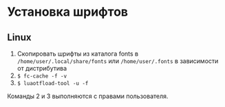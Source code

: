 # Установка шрифтов

## Linux

1. Скопировать шрифты из каталога fonts в `/home/user/.local/share/fonts` или `/home/user/.fonts` в зависимости от дистрибутива
2. `$ fc-cache -f -v`
3. `$ luaotfload-tool -u -f`

Команды 2 и 3 выполняются с правами пользователя.

